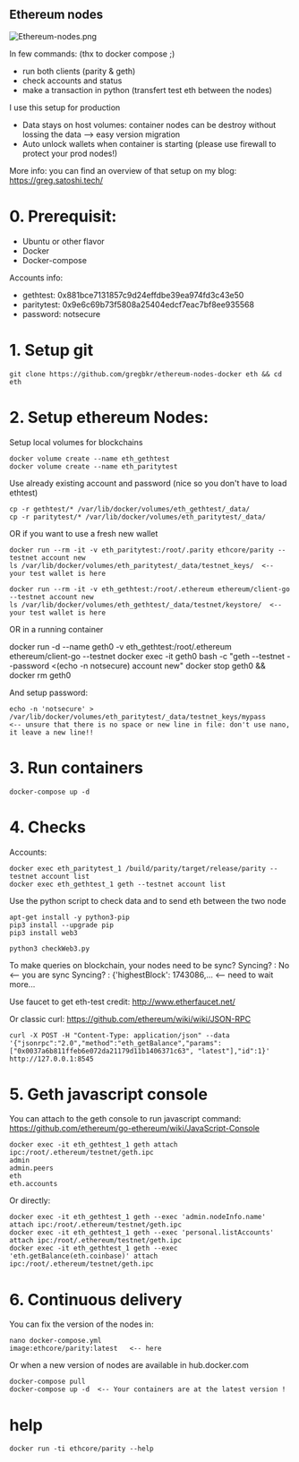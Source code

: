 ## Ethereum nodes ##

![Ethereum-nodes.png](https://github.com/gregbkr/ethereum-nodes-docker/raw/master/ethereum-geth-parity-infra-docker.PNG)

In few commands: (thx to docker compose ;)
- run both clients (parity & geth)
- check accounts and status
- make a transaction in python (transfert test eth between the nodes)

I use this setup for production
- Data stays on host volumes: container nodes can be destroy without lossing the data --> easy version migration
- Auto unlock wallets when container is starting (please use firewall to protect your prod nodes!)
 
More info: you can find an overview of that setup on my blog: https://greg.satoshi.tech/

# 0. Prerequisit:

- Ubuntu or other flavor
- Docker
- Docker-compose

Accounts info:
- gethtest: 0x881bce7131857c9d24effdbe39ea974fd3c43e50
- paritytest: 0x9e6c69b73f5808a25404edcf7eac7bf8ee935568
- password: notsecure

# 1. Setup git

    git clone https://github.com/gregbkr/ethereum-nodes-docker eth && cd eth

# 2. Setup ethereum Nodes:

Setup local volumes for blockchains

    docker volume create --name eth_gethtest
    docker volume create --name eth_paritytest

Use already existing account and password (nice so you don't have to load ethtest)

    cp -r gethtest/* /var/lib/docker/volumes/eth_gethtest/_data/
    cp -r paritytest/* /var/lib/docker/volumes/eth_paritytest/_data/

OR if you want to use a fresh new wallet

    docker run --rm -it -v eth_paritytest:/root/.parity ethcore/parity --testnet account new
    ls /var/lib/docker/volumes/eth_paritytest/_data/testnet_keys/  <-- your test wallet is here

    docker run --rm -it -v eth_gethtest:/root/.ethereum ethereum/client-go --testnet account new
    ls /var/lib/docker/volumes/eth_gethtest/_data/testnet/keystore/  <-- your test wallet is here

OR in a running container

  docker run -d --name geth0 -v eth_gethtest:/root/.ethereum ethereum/client-go --testnet
  docker exec -it geth0 bash -c "geth --testnet --password <(echo -n notsecure) account new"
  docker stop geth0 && docker rm geth0

And setup password:

    echo -n 'notsecure' > /var/lib/docker/volumes/eth_paritytest/_data/testnet_keys/mypass     <-- unsure that there is no space or new line in file: don't use nano, it leave a new line!!


# 3. Run containers

    docker-compose up -d

# 4. Checks 

Accounts:

    docker exec eth_paritytest_1 /build/parity/target/release/parity --testnet account list
    docker exec eth_gethtest_1 geth --testnet account list

Use the python script to check data and to send eth between the two node
	
	apt-get install -y python3-pip
	pip3 install --upgrade pip
	pip3 install web3

	python3 checkWeb3.py

To make queries on blockchain, your nodes need to be sync? 
    Syncing?        : No 				<-- you are sync
    Syncing?        : {'highestBlock': 1743086,...  <-- need to wait more...

Use faucet to get eth-test credit: http://www.etherfaucet.net/

Or classic curl: https://github.com/ethereum/wiki/wiki/JSON-RPC

    curl -X POST -H "Content-Type: application/json" --data '{"jsonrpc":"2.0","method":"eth_getBalance","params":["0x0037a6b811ffeb6e072da21179d11b1406371c63", "latest"],"id":1}' http://127.0.0.1:8545

# 5. Geth javascript console

You can attach to the geth console to run javascript command: https://github.com/ethereum/go-ethereum/wiki/JavaScript-Console

    docker exec -it eth_gethtest_1 geth attach ipc:/root/.ethereum/testnet/geth.ipc
    admin
    admin.peers
    eth
    eth.accounts

Or directly:

    docker exec -it eth_gethtest_1 geth --exec 'admin.nodeInfo.name' attach ipc:/root/.ethereum/testnet/geth.ipc
    docker exec -it eth_gethtest_1 geth --exec 'personal.listAccounts' attach ipc:/root/.ethereum/testnet/geth.ipc
    docker exec -it eth_gethtest_1 geth --exec 'eth.getBalance(eth.coinbase)' attach ipc:/root/.ethereum/testnet/geth.ipc

# 6. Continuous delivery

You can fix the version of the nodes in:  

    nano docker-compose.yml 
    image:ethcore/parity:latest   <-- here

Or when a new version of nodes are available in hub.docker.com

    docker-compose pull
    docker-compose up -d  <-- Your containers are at the latest version !
    
# help
    
    docker run -ti ethcore/parity --help
	

